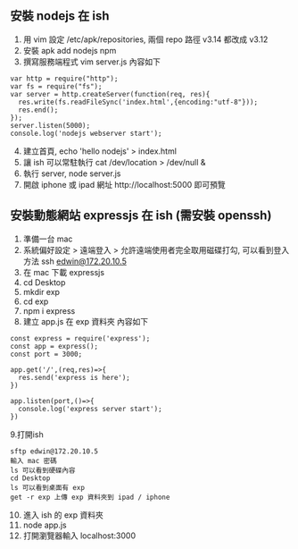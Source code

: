 ## 安裝 nodejs 在 ish

1. 用 vim 設定 /etc/apk/repositories, 兩個 repo 路徑 v3.14 都改成 v3.12
2. 安裝 apk add nodejs npm
3. 撰寫服務端程式 vim server.js
內容如下

```
var http = require("http");
var fs = require("fs");
var server = http.createServer(function(req, res){
  res.write(fs.readFileSync('index.html',{encoding:"utf-8"}));
  res.end();
});
server.listen(5000);
console.log('nodejs webserver start');
```
4. 建立首頁, echo 'hello nodejs' > index.html
5. 讓 ish 可以常駐執行 cat /dev/location > /dev/null &
6. 執行 server, node server.js
7. 開啟 iphone 或 ipad 網址 http://localhost:5000 即可預覽


## 安裝動態網站 expressjs 在 ish (需安裝 openssh)
1. 準備一台 mac
2. 系統偏好設定 > 遠端登入 > 允許遠端使用者完全取用磁碟打勾, 可以看到登入方法 ssh edwin@172.20.10.5
3. 在 mac 下載 expressjs
4. cd Desktop
5. mkdir exp
6. cd exp
7. npm i express
8. 建立 app.js 在 exp 資料夾
內容如下
```
const express = require('express');
const app = express();
const port = 3000;

app.get('/',(req,res)=>{
  res.send('express is here');
})

app.listen(port,()=>{
  console.log('express server start');
})
```
9.打開ish
```
sftp edwin@172.20.10.5
輸入 mac 密碼
ls 可以看到硬碟內容
cd Desktop
ls 可以看到桌面有 exp
get -r exp 上傳 exp 資料夾到 ipad / iphone
```
10. 進入 ish 的 exp 資料夾
11. node app.js
12. 打開瀏覽器輸入 localhost:3000


